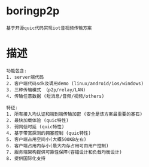 # boringp2p
    基于开源quic代码实现iot音视频传输方案
# 描述
    功能包含:
    1. server端代码
    2. 客户端代码sdk及调用demo (linux/android/ios/windows)
    3. 三种传输模式 （p2p/relay/LAN)
    4. 传输任意数据 (短消息/音频/视频/others)

    特征:
    1. 所有接入均认证和端到端传输加密 (安全是该方案最重要的基石)
    2. 最快加载体验 (quic特性)
    3. 弱网低时延 (quic特性)
    4. 基于带宽探测的拥塞控制 (quic特性)
    5. 客户端占用空间小(大概500KB左右)
    6. 客户端占用内存小(最大内存占用可由用户控制)
    7. 服务端架构提供可靠性保障(容错设计和负载均衡设计)
    8. 提供国际化支持
